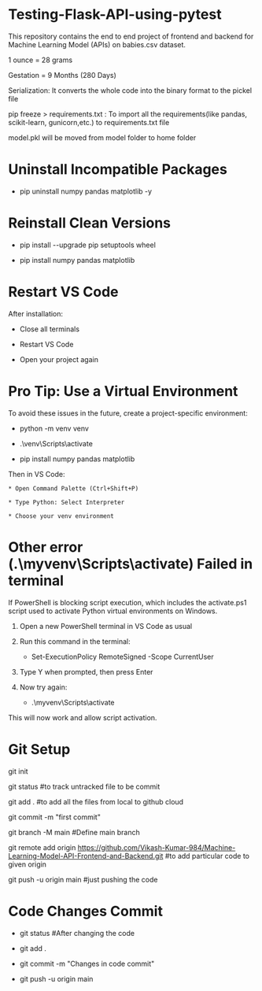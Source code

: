 # Testing-Flask-API-using-pytest

This repository contains the end to end project of frontend and backend for Machine Learning Model (APIs) on babies.csv dataset.

1 ounce = 28 grams

Gestation = 9 Months (280 Days)

Serialization: It converts the whole code into the binary format to the pickel file

pip freeze > requirements.txt : To import all the requirements(like pandas, scikit-learn, gunicorn,etc.) to requirements.txt file

model.pkl will be moved from model folder to home folder

# Uninstall Incompatible Packages

* pip uninstall numpy pandas matplotlib -y

# Reinstall Clean Versions

* pip install --upgrade pip setuptools wheel

* pip install numpy pandas matplotlib

# Restart VS Code

After installation:

  * Close all terminals

  * Restart VS Code

  * Open your project again

# Pro Tip: Use a Virtual Environment

To avoid these issues in the future, create a project-specific environment:

* python -m venv venv

* .\venv\Scripts\activate      <!--# Windows-->

* pip install numpy pandas matplotlib

Then in VS Code:

    * Open Command Palette (Ctrl+Shift+P)

    * Type Python: Select Interpreter

    * Choose your venv environment

# Other error (.\myvenv\Scripts\activate) Failed in terminal

If PowerShell is blocking script execution, which includes the activate.ps1 script used to activate Python virtual environments on Windows.

1. Open a new PowerShell terminal in VS Code as usual

2. Run this command in the terminal:

     * Set-ExecutionPolicy RemoteSigned -Scope CurrentUser

3. Type Y when prompted, then press Enter

4. Now try again:

    * .\myvenv\Scripts\activate

This will now work and allow script activation.





# Git Setup

git init

git status #to track untracked file to be commit

git add . #to add all the files from local to github cloud

git commit -m "first commit"

git branch -M main #Define main branch

git remote add origin https://github.com/Vikash-Kumar-984/Machine-Learning-Model-API-Frontend-and-Backend.git #to add particular code to given origin

git push -u origin main #just pushing the code

# Code Changes Commit

  * git status #After changing the code

  * git add .

  * git commit -m "Changes in code commit"

  * git push -u origin main
